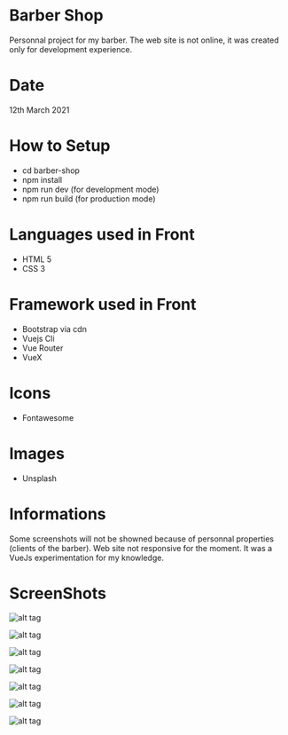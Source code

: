 # Barber Shop
Personnal project for my barber.
The web site is not online, it was created only for development experience.

# Date
12th March 2021

# How to Setup
- cd barber-shop
- npm install
- npm run dev (for development mode)
- npm run build (for production mode)

# Languages used in Front
- HTML 5
- CSS 3

# Framework used in Front
- Bootstrap via cdn
- Vuejs Cli
- Vue Router
- VueX

# Icons
- Fontawesome

# Images
- Unsplash

# Informations
Some screenshots will not be showned because of personnal properties (clients of the barber).
Web site not responsive for the moment. It was a VueJs experimentation for my knowledge.

# ScreenShots

![alt tag](https://user-images.githubusercontent.com/73991398/110928027-af6bb700-8326-11eb-9154-c07917d473c7.png)

![alt tag](https://user-images.githubusercontent.com/73991398/110928029-b0044d80-8326-11eb-9bef-832833bd7fa8.png)

![alt tag](https://user-images.githubusercontent.com/73991398/110928010-ac70c680-8326-11eb-81e1-cae6b953828b.png)

![alt tag](https://user-images.githubusercontent.com/73991398/110928015-ada1f380-8326-11eb-9132-6f8e3a784b04.png)

![alt tag](https://user-images.githubusercontent.com/73991398/110928017-ae3a8a00-8326-11eb-96f9-7c743256dbb8.png)

![alt tag](https://user-images.githubusercontent.com/73991398/110928021-ae3a8a00-8326-11eb-9dc6-ee3b87ec03a6.png)

![alt tag](https://user-images.githubusercontent.com/73991398/110928024-aed32080-8326-11eb-8d1a-2abcf669d78a.png)
